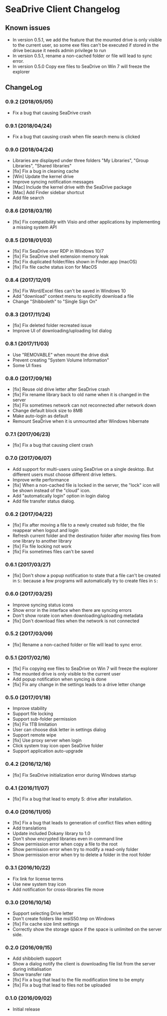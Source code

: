 # SeaDrive Client Changelog

## Known issues

* In version 0.5.1, we add the feature that the mounted drive is only visible to the current user, so some exe files can't be executed if stored in the drive because it needs admin privilege to run
* In version 0.5.1, rename a non-cached folder or file will lead to sync error.
* In version 0.5.0 Copy exe files to SeaDrive on Win 7 will freeze the explorer

## ChangeLog

### 0.9.2 (2018/05/05)

* Fix a bug that causing SeaDrive crash

### 0.9.1 (2018/04/24)

* Fix a bug that causing crash when file search menu is clicked

### 0.9.0 (2018/04/24)

* Libraries are displayed under three folders "My Libraries", "Group Libraries", "Shared libraries"
* [fix] Fix a bug in cleaning cache
* [Win] Update the kernel drive
* Improve syncing notification messages
* [Mac] Include the kernel drive with the SeaDrive package
* [Mac] Add Finder sidebar shortcut
* Add file search


### 0.8.6 \(2018/03/19\)

* \[fix\] Fix compatibility with Visio and other applications by implementing a missing system API

### 0.8.5 \(2018/01/03\)

* \[fix\] Fix SeaDrive over RDP in Windows 10/7
* \[fix\] Fix SeaDrive shell extension memory leak
* \[fix\] Fix duplicated folder/files shown in Finder.app \(macOS\)
* \[fix\] Fix file cache status icon for MacOS

### 0.8.4 \(2017/12/01\)

* \[fix\] Fix Word/Excel files can't be saved in Windows 10
* Add "download" context menu to explicitly download a file
* Change "Shibboleth" to "Single Sign On"

### 0.8.3 \(2017/11/24\)

* \[fix\] Fix deleted folder recreated issue
* Improve UI of downloading/uploading list dialog

### 0.8.1 \(2017/11/03\)

* Use "REMOVABLE" when mount the drive disk
* Prevent creating "System Volume Information"
* Some UI fixes

### 0.8.0 \(2017/09/16\)

* \[fix\] Reuse old drive letter after SeaDrive crash
* \[fix\] Fix rename library back to old name when it is changed in the server
* \[fix\] Fix sometimes network can not reconnected after network down
* Change default block size to 8MB
* Make auto-login as default
* Remount SeaDrive when it is unmounted after Windows hibernate

### 0.7.1 \(2017/06/23\)

* \[fix\] Fix a bug that causing client crash

### 0.7.0 \(2017/06/07\)

* Add support for multi-users using SeaDrive on a single desktop. But different users must choose different drive letters.
* Improve write performance
* \[fix\] When a non-cached file is locked in the server, the "lock" icon will be shown instead of the "cloud" icon.
* Add "automatically login" option in login dialog
* Add file transfer status dialog.

### 0.6.2 \(2017/04/22\)

* \[fix\] Fix after moving a file to a newly created sub folder, the file reappear when logout and login
* Refresh current folder and the destination folder after moving files from one library to another library
* \[fix\] Fix file locking not work
* \[fix\] Fix sometimes files can't be saved

### 0.6.1 \(2017/03/27\)

* \[fix\] Don't show a popup notification to state that a file can't be created in `S:` because a few programs will automatically try to create files in `S:`

### 0.6.0 \(2017/03/25\)

* Improve syncing status icons
* Show error in the interface when there are syncing errors
* Don't show rorate icon when downloading/uploading metadata
* \[fix\] Don't download files when the network is not connected

### 0.5.2 \(2017/03/09\)

* \[fix\] Rename a non-cached folder or file will lead to sync error.

### 0.5.1 \(2017/02/16\)

* \[fix\] Fix copying exe files to SeaDrive on Win 7 will freeze the explorer
* The mounted drive is only visible to the current user
* Add popup notification when syncing is done
* \[fix\] Fix any change in the settings leads to a drive letter change

### 0.5.0 \(2017/01/18\)

* Improve stability
* Support file locking
* Support sub-folder permission
* \[fix\] Fix 1TB limitation
* User can choose disk letter in settings dialog
* Support remote wipe
* \[fix\] Use proxy server when login
* Click system tray icon open SeaDrive folder
* Support application auto-upgrade

### 0.4.2 \(2016/12/16\)

* \[fix\] Fix SeaDrive initialization error during Windows startup

### 0.4.1 \(2016/11/07\)

* \[fix\] Fix a bug that lead to empty S: drive after installation.

### 0.4.0 \(2016/11/05\)

* \[fix\] Fix a bug that leads to generation of conflict files when editing
* Add translations
* Update included Dokany library to 1.0
* Don't show encrypted libraries even in command line
* Show permission error when copy a file to the root
* Show permission error when try to modify a read-only folder
* Show permission error when try to delete a folder in the root folder

### 0.3.1 \(2016/10/22\)

* Fix link for license terms
* Use new system tray icon
* Add notification for cross-libraries file move

### 0.3.0 \(2016/10/14\)

* Support selecting Drive letter
* Don't create folders like msiS50.tmp on Windows
* \[fix\] Fix cache size limit settings
* Correctly show the storage space if the space is unlimited on the server side.

### 0.2.0 \(2016/09/15\)

* Add shibboleth support
* Show a dialog notify the client is downloading file list from the server during initialisation
* Show transfer rate
* \[fix\] Fix a bug that lead to the file modification time to be empty
* \[fix\] Fix a bug that lead to files not be uploaded

### 0.1.0 \(2016/09/02\)

* Initial release

